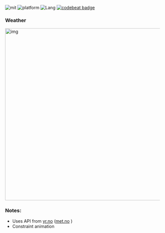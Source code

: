 ![mit](https://img.shields.io/badge/License-MIT-brightgreen.svg) ![platform](https://img.shields.io/badge/Platform-macOS-blue.svg) ![Lang](https://img.shields.io/badge/Language-Swift%204.1-orange.svg) [![codebeat badge](https://codebeat.co/badges/6d317d63-1398-47fc-8e5f-1cdb5a915f9f)](https://codebeat.co/projects/github-com-eonist-weatherapp-master)

### Weather 

<img width="559.5" alt="img" src="https://rawgit.com/stylekit/img/master/weatherapp_rev1.mov.gif">

### Notes:

- Uses API from [yr.no](https://www.yr.no)  ([met.no](https://www.met.no) )
- Constraint animation
